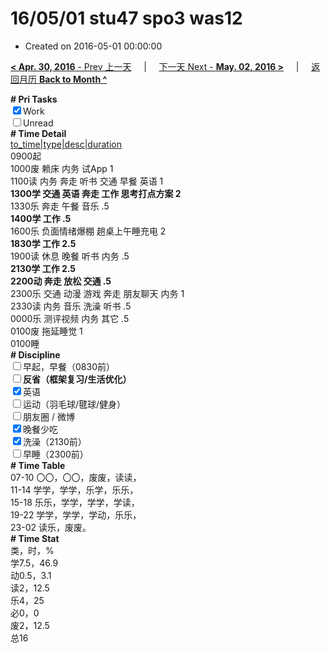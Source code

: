# 16/05/01 stu47 spo3 was12

- Created on 2016-05-01 00:00:00

[**< Apr. 30, 2016** - Prev 上一天](_archived/lifelogs/2016/04/d30.md) &nbsp; &nbsp; | &nbsp; &nbsp; [下一天 Next - **May. 02, 2016 >**](_archived/lifelogs/2016/05/d02.md) &nbsp; &nbsp; |  &nbsp; &nbsp; [返回月历 **Back to Month ^**](_archived/lifelogs/2016/05/index.md)
<br/><div><b># Pri Tasks</b></div><div><input checked="true" type="checkbox"/>Work</div><div><input type="checkbox"/>Unread</div><div><b># Time Detail</b></div><div><u>to_time|type|desc|duration</u></div><div>0900起</div><div>1000废 赖床 内务 试App 1</div><div>1100读 内务 奔走 听书 交通 早餐 英语 1</div><div><b>1300学 交通 英语 奔走 工作 思考打点方案 2</b></div><div>1330乐 奔走 午餐 音乐 .5</div><div><b>1400学 工作 .5</b></div><div>1600乐 负面情绪爆棚 趟桌上午睡充电 2</div><div><b>1830学 工作 2.5</b></div><div>1900读 休息 晚餐 听书 内务 .5</div><div><b>2130学 工作 2.5</b></div><div><b>2200动 奔走 放松 交通 .5</b></div><div>2300乐 交通 动漫 游戏 奔走 朋友聊天 内务 1</div><div>2330读 内务 音乐 洗澡 听书 .5</div><div>0000乐 测评视频 内务 其它 .5</div><div>0100废 拖延睡觉 1</div><div>0100睡</div><div><b># Discipline</b></div><div><input type="checkbox"/>早起，早餐（0830前）</div><div><b><input type="checkbox"/></b><b>反省（框架复习/生活优化）</b></div><div><input checked="true" type="checkbox"/>英语</div><div><input type="checkbox"/>运动（羽毛球/毽球/健身）</div><div><input type="checkbox"/>朋友圈 / 微博</div><div><input checked="true" type="checkbox"/>晚餐少吃</div><div><input checked="true" type="checkbox"/>洗澡（2130前）</div><div><input type="checkbox"/>早睡（2300前）</div><div><b># Time Table</b></div><div>07-10 〇〇，〇〇，废废，读读，</div><div>11-14 学学，学学，乐学，乐乐，</div><div>15-18 乐乐，学学，学学，学读，</div><div>19-22 学学，学学，学动，乐乐，</div><div>23-02 读乐，废废。</div><div><b># Time Stat</b></div><div>类，时，%</div><div>学7.5，46.9</div><div>动0.5，3.1</div><div>读2，12.5</div><div>乐4，25</div><div>必0，0</div><div>废2，12.5</div><div>总16</div>
